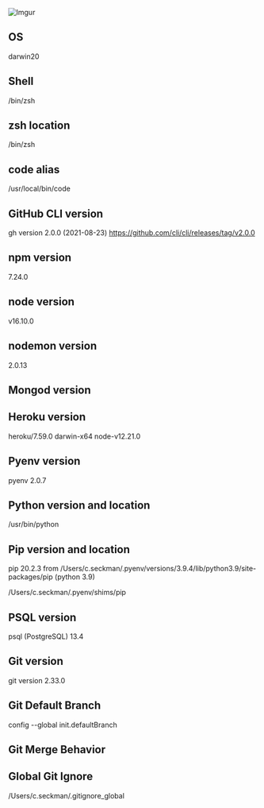 ![Imgur](https://i.imgur.com/Sinxt9i.png)

## OS

darwin20

## Shell

/bin/zsh

## zsh location

/bin/zsh

## code alias

/usr/local/bin/code

## GitHub CLI version

gh version 2.0.0 (2021-08-23)
https://github.com/cli/cli/releases/tag/v2.0.0

## npm version

7.24.0

## node version

v16.10.0

## nodemon version

2.0.13

## Mongod version


## Heroku version

heroku/7.59.0 darwin-x64 node-v12.21.0

## Pyenv version

pyenv 2.0.7

## Python version and location


/usr/bin/python

## Pip version and location

pip 20.2.3 from /Users/c.seckman/.pyenv/versions/3.9.4/lib/python3.9/site-packages/pip (python 3.9)

/Users/c.seckman/.pyenv/shims/pip

## PSQL version

psql (PostgreSQL) 13.4

## Git version

git version 2.33.0

## Git Default Branch
config --global init.defaultBranch

## Git Merge Behavior

## Global Git Ignore

/Users/c.seckman/.gitignore_global

